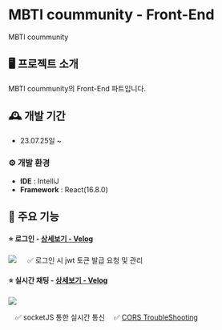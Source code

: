 # MBTI coummunity - Front-End
MBTI coummunity


## 🖥️ 프로젝트 소개
MBTI coummunity의 Front-End 파트입니다.
<br>

## 🕰️ 개발 기간
* 23.07.25일 ~

### ⚙️ 개발 환경
- **IDE** : IntelliJ
- **Framework** : React(16.8.0)

## 📌 주요 기능
####  ⭐️  로그인 - <a href="https://velog.io/@joonoo3/SpringReact-Spring-Security를-통한-로그인-회원가입-구현" >상세보기 - Velog</a>
![](https://velog.velcdn.com/images/joonoo3/post/c8884a1a-f838-4e4b-8570-b2762f70a39d/image.png)
<span>&emsp;</span> ✅ 로그인 시 jwt 토큰 발급 요청 및 관리

####  ⭐️ 실시간 채팅 - <a href="https://velog.io/@joonoo3/React-실시간-채팅-화면-구현" >상세보기 - Velog</a>
![](https://velog.velcdn.com/images/joonoo3/post/26a41c9f-96d2-4d38-9792-75cc22e3f78b/image.gif)

<span>&emsp;</span>✅  socketJS 통한 실시간 통신
<span>&emsp;</span>✅ <a href="https://velog.io/@joonoo3/SpringTroubleShooting-WebSocket-React-연동시-SockJs-CORS-오류" >CORS TroubleShooting</a>